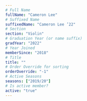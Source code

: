```yaml
---
# Full Name
fullName: "Cameron Lee"
# Suffixed Name
suffixedName: "Cameron Lee ’22"
# Section
section: "Violin"
# Graduation Year (or name suffix)
gradYear: "2022"
# Year Joined
memberSince: "2018"
# Title
title: ""
# Order Override for sorting
orderOverride: "-1"
# Active Seasons
seasons: ["2019/20"]
# Is active member?
active: "true"
---
```


